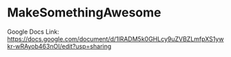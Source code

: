 # MakeSomethingAwesome

Google Docs Link: https://docs.google.com/document/d/1lRADM5k0GHLcy9uZVBZLmfpXS1ywkr-wRAyob463nOI/edit?usp=sharing
